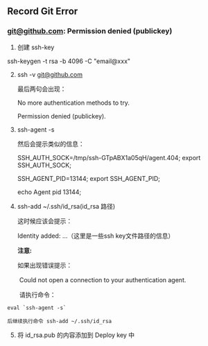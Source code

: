 ## Record Git Error

### git@github.com: Permission denied (publickey)

1. 创建 ssh-key 

ssh-keygen -t rsa -b 4096 -C "email@xxx"

2. ssh -v git@github.com

    最后两句会出现：

    No more authentication methods to try.  

    Permission denied (publickey).

3. ssh-agent -s

    然后会提示类似的信息：

    SSH_AUTH_SOCK=/tmp/ssh-GTpABX1a05qH/agent.404; export SSH_AUTH_SOCK;  

    SSH_AGENT_PID=13144; export SSH_AGENT_PID;  

    echo Agent pid 13144;

4. ssh-add ~/.ssh/id_rsa(id_rsa 路径)

    这时候应该会提示：

    Identity added: ...（这里是一些ssh key文件路径的信息）
    
    **注意:**

    如果出现错误提示：

　　Could not open a connection to your authentication agent.

　　请执行命令：

    eval `ssh-agent -s`

    后继续执行命令 ssh-add ~/.ssh/id_rsa

5. 将 id_rsa.pub 的内容添加到 Deploy key 中
